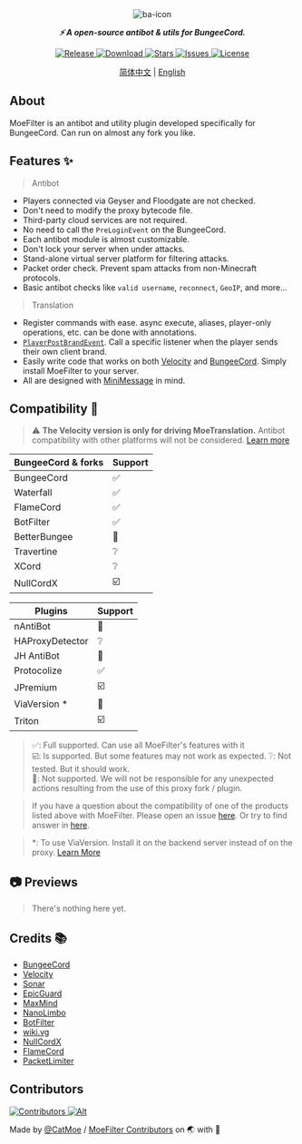 <!--suppress HtmlDeprecatedAttribute -->
<div align="center">
  <img src="https://raw.githubusercontent.com/CatMoe/MoeFilter/stray/readme/icon/ba-icon.png" alt="ba-icon">

***⚡ A open-source antibot & utils for BungeeCord.***

[
![Release](https://img.shields.io/github/v/release/CatMoe/MoeFilter?style=flat-square)
](https://github.com/CatMoe/MoeFilter/releases/latest)
[
![Download](https://img.shields.io/github/downloads/CatMoe/MoeFilter/total?style=flat-square)
](https://github.com/CatMoe/MoeFilter/releases/latest)
[
![Stars](https://img.shields.io/github/stars/CatMoe/MoeFilter?style=flat-square)
](https://github.com/CatMoe/MoeFilter/stargazers)
[
![Issues](https://img.shields.io/github/issues/CatMoe/MoeFilter?style=flat-square)
](https://github.com/CatMoe/MoeFilter/issues)
[
![License](https://img.shields.io/github/license/CatMoe/MoeFilter?style=flat-square)
](https://github.com/CatMoe/MoeFilter/blob/0.1.4-Hotfix1/LICENSE)
</div>
<div align="center">

[简体中文](https://github.com/CatMoe/MoeFilter/blob/stray/readme/CN.md) |
[English](https://github.com/CatMoe/MoeFilter/blob/stray/readme/EN.md)
</div>


## About

MoeFilter is an antibot and utility plugin developed specifically for BungeeCord.
Can run on almost any fork you like.

## Features ✨

> Antibot
  - Players connected via Geyser and Floodgate are not checked.
  - Don't need to modify the proxy bytecode file.
  - Third-party cloud services are not required.
  - No need to call the `PreLoginEvent` on the BungeeCord.
  - Each antibot module is almost customizable.
  - Don't lock your server when under attacks.
  - Stand-alone virtual server platform for filtering attacks.
  - Packet order check. Prevent spam attacks from non-Minecraft protocols.
  - Basic antibot checks like `valid username`, `reconnect`, `GeoIP`, and more...
> Translation
  - Register commands with ease. async execute, aliases, player-only operations, etc. can be done with annotations.
  - [`PlayerPostBrandEvent`](https://github.com/CatMoe/MoeFilter/blob/stray/translation/src/main/kotlin/catmoe/fallencrystal/translation/event/events/player/PlayerPostBrandEvent.kt). 
    Call a specific listener when the player sends their own client brand.
  - Easily write code that works on both [Velocity](https://github.com/PaperMC/Velocity) and [BungeeCord](https://github.com/SpigotMC/BungeeCord). 
    Simply install MoeFilter to your server.
  - All are designed with [MiniMessage](https://docs.advntr.dev/minimessage/) in mind.


## Compatibility 🔧

> ⚠️ **The Velocity version is only for driving MoeTranslation.**
> Antibot compatibility with other platforms will not be considered.
> [Learn more](https://github.com/CatMoe/MoeFilter/tree/stray/readme/postscript)

| BungeeCord & forks | Support |
|--------------------|---------|
| BungeeCord         | ✅       |
| Waterfall          | ✅       |
| FlameCord          | ✅       |
| BotFilter          | ✅       |
| BetterBungee       | 🛑      |
| Travertine         | ❔       |
| XCord              | ❔       |
| NullCordX          | ☑️      |

| Plugins         | Support |
|-----------------|---------|
| nAntiBot        | 🛑      |
| HAProxyDetector | ❔       |
| JH AntiBot      | 🛑      |
| Protocolize     | ✅       |
| JPremium        | ☑️      |
| ViaVersion *    | 🛑      |
| Triton          | ☑️      |

> ✅: Full supported.
> Can use all MoeFilter's features with it  
> ☑️: Is supported.
> But some features may not work as expected.
> ❔: Not tested.
> But it should work.  
> 🛑: Not supported. 
> We will not be responsible for any unexpected actions resulting from the use of this proxy fork / plugin.

> If you have a question about the compatibility of one of the products listed above with MoeFilter. 
> Please open an issue [here](https://github.com/CatMoe/MoeFilter/issues).
> Or try to find answer in [here](https://github.com/CatMoe/MoeFilter/issues/56).

> *: To use ViaVersion. Install it on the backend server instead of on the proxy. 
> [Learn More](https://github.com/CatMoe/MoeFilter/issues/56#issuecomment-1714924303)

## 📷 Previews

> There's nothing here yet.

## Credits 📚

- [BungeeCord](https://github.com/SpigotMC/BungeeCord)
- [Velocity](https://github.com/PaperMC/Velocity)
- [Sonar](https://github.com/jonesdevelopment/sonar)
- [EpicGuard](https://github.com/awumii/EpicGuard)
- [MaxMind](https://maxmind.com/)
- [NanoLimbo](https://github.com/Nan1t/NanoLimbo)
- [BotFilter](https://github.com/Leymooo/BungeeCord)
- [wiki.vg](https://wiki.vg/Protocol)
- [NullCordX](https://builtbybit.com/resources/nullcordx-lightweight-antibot.22322/)
- [FlameCord](https://builtbybit.com/resources/flamecord-the-ultimate-antibot.13492/)
- [PacketLimiter](https://github.com/Spottedleaf/PacketLimiter)

## Contributors

[
![Contributors](https://contrib.rocks/image?repo=CatMoe/MoeFilter)
![Alt](https://repobeats.axiom.co/api/embed/f665cd4fc79f5d2012357d69f3ea2a1f505d77cf.svg)
](https://github.com/CatMoe/MoeFilter/graphs/contributors)

Made by [@CatMoe](https://github.com/CatMoe) / [MoeFilter Contributors](https://github.com/CatMoe/MoeFilter/graphs/contributors) on 🌏 with 💖

